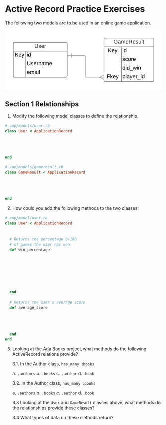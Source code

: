 # Active Record Practice Exercises

The following two models are to be used in an online game application.

![model erd](./images/game_erd.png)

## Section 1 Relationships

1.  Modify the following model classes to define the relationship.

```ruby
# app/models/user.rb
class User < ApplicationRecord




end
```


```ruby
# app/models/gameresult.rb
class GameResult < ApplicationRecord




end
```

2.  How could you add the following methods to the two classes:

```ruby
# app/model/user.rb
class User < ApplicationRecord


  # Returns the percentage 0-100
  # of games the user has won
  def win_percentage







  end

  # Returns the user's average score
  def average_score




  end
end

```

3.  Looking at the Ada Books project, what methods do the following ActiveRecord relations provide?

    3.1. In the Author class, `has_many :books`

    a. `.authors`
    b. `.books`
    c. `.author`
    d. `.book`

    3.2. In the Author class, `has_many :books`

      a. `.authors`
      b. `.books`
      c. `.author`
      d. `.book`

    3.3  Looking at the `User` and `GameResult` classes above, what methods do the relationships provide these classes?

    3.4  What types of data do these methods return?
